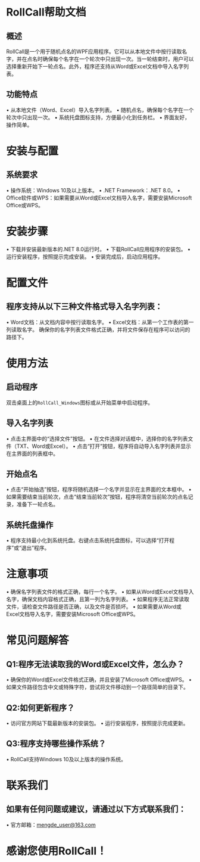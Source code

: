 # RollCall帮助文档

## 概述

RollCall是一个用于随机点名的WPF应用程序。它可以从本地文件中按行读取名字，并在点名时确保每个名字在一个轮次中只出现一次。当一轮结束时，用户可以选择重新开始下一轮点名。此外，程序还支持从Word或Excel文档中导入名字列表。

## 功能特点

• 从本地文件（Word、Excel）导入名字列表。
• 随机点名，确保每个名字在一个轮次中只出现一次。
• 系统托盘图标支持，方便最小化到任务栏。
• 界面友好，操作简单。

# 安装与配置

## 系统要求

• 操作系统：Windows 10及以上版本。
• .NET Framework：.NET 8.0。
• Office软件或WPS：如果需要从Word或Excel文档导入名字，需要安装Microsoft Office或WPS。

# 安装步骤

• 下载并安装最新版本的.NET 8.0运行时。
• 下载RollCall应用程序的安装包。
• 运行安装程序，按照提示完成安装。
• 安装完成后，启动应用程序。

# 配置文件

## 程序支持从以下三种文件格式导入名字列表：

• Word文档：从文档内容中按行读取名字。
• Excel文档：从第一个工作表的第一列读取名字。
确保你的名字列表文件格式正确，并将文件保存在程序可以访问的路径下。

# 使用方法

## 启动程序

双击桌面上的`RollCall_Windows`图标或从开始菜单中启动程序。

## 导入名字列表

• 点击主界面中的“选择文件”按钮。
• 在文件选择对话框中，选择你的名字列表文件（TXT、Word或Excel）。
• 点击“打开”按钮，程序将自动导入名字列表并显示在主界面的列表框中。

## 开始点名

• 点击“开始抽选”按钮，程序将随机选择一个名字并显示在主界面的文本框中。
• 如果需要结束当前轮次，点击“结束当前轮次”按钮，程序将清空当前轮次的点名记录，准备下一轮点名。

## 系统托盘操作

• 程序支持最小化到系统托盘。右键点击系统托盘图标，可以选择“打开程序”或“退出”程序。

# 注意事项

• 确保名字列表文件的格式正确，每行一个名字。
• 如果从Word或Excel文档导入名字，确保文档内容格式正确，且第一列为名字列表。
• 如果程序无法正常读取文件，请检查文件路径是否正确，以及文件是否损坏。
• 如果需要从Word或Excel文档导入名字，需要安装Microsoft Office或WPS。

# 常见问题解答

## Q1:程序无法读取我的Word或Excel文件，怎么办？

• 确保你的Word或Excel文件格式正确，并且安装了Microsoft Office或WPS。
• 如果文件路径包含中文或特殊字符，尝试将文件移动到一个路径简单的目录下。

## Q2:如何更新程序？

• 访问官方网站下载最新版本的安装包。
• 运行安装程序，按照提示完成更新。

## Q3:程序支持哪些操作系统？

• RollCall支持Windows 10及以上版本的操作系统。

# 联系我们

## 如果有任何问题或建议，请通过以下方式联系我们：

• 官方邮箱：mengde_user@163.com

# 感谢您使用RollCall！
